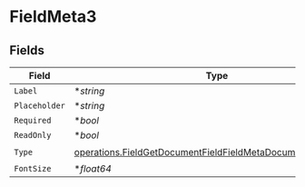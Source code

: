 # FieldMeta3


## Fields

| Field                                                                                                                                        | Type                                                                                                                                         | Required                                                                                                                                     | Description                                                                                                                                  |
| -------------------------------------------------------------------------------------------------------------------------------------------- | -------------------------------------------------------------------------------------------------------------------------------------------- | -------------------------------------------------------------------------------------------------------------------------------------------- | -------------------------------------------------------------------------------------------------------------------------------------------- |
| `Label`                                                                                                                                      | **string*                                                                                                                                    | :heavy_minus_sign:                                                                                                                           | N/A                                                                                                                                          |
| `Placeholder`                                                                                                                                | **string*                                                                                                                                    | :heavy_minus_sign:                                                                                                                           | N/A                                                                                                                                          |
| `Required`                                                                                                                                   | **bool*                                                                                                                                      | :heavy_minus_sign:                                                                                                                           | N/A                                                                                                                                          |
| `ReadOnly`                                                                                                                                   | **bool*                                                                                                                                      | :heavy_minus_sign:                                                                                                                           | N/A                                                                                                                                          |
| `Type`                                                                                                                                       | [operations.FieldGetDocumentFieldFieldMetaDocumentsFieldsType](../../models/operations/fieldgetdocumentfieldfieldmetadocumentsfieldstype.md) | :heavy_check_mark:                                                                                                                           | N/A                                                                                                                                          |
| `FontSize`                                                                                                                                   | **float64*                                                                                                                                   | :heavy_minus_sign:                                                                                                                           | N/A                                                                                                                                          |